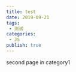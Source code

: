 ```yaml
---
title: test
date: 2019-09-21
tags:
 - 测试
categories:
 - JS
publish: true
---
```


second page in category1